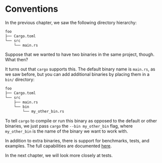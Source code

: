 # Conventions

In the previous chapter, we saw the following directory hierarchy:

```txt
foo
├── Cargo.toml
└── src
    └── main.rs
```

Suppose that we wanted to have two binaries in the same project, though. What
then?

It turns out that `cargo` supports this. The default binary name is `main.rs`, as
we saw before, but you can add additional binaries by placing them in a `bin/`
directory:

```txt
foo
├── Cargo.toml
└── src
    ├── main.rs
    └── bin
        └── my_other_bin.rs
```

To tell `cargo` to compile or run this binary as opposed to the default or other
binaries, we just pass `cargo` the `--bin my_other_bin` flag, where `my_other_bin`
is the name of the binary we want to work with.

In addition to extra binaries, there is support for benchmarks, tests, and
examples. The full capabilities are documented
[here](http://doc.crates.io/book/guide/project-layout.html).

In the next chapter, we will look more closely at tests.
